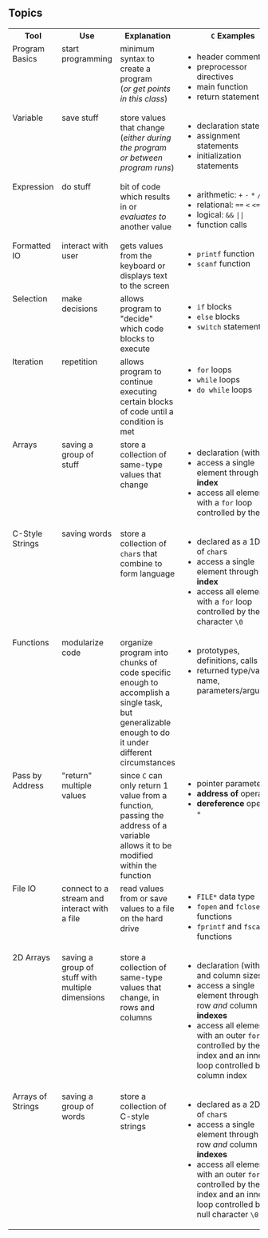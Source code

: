<style>
    table{
        width:100%;
    }
    td{
        vertical-align: top;
    }
    img{
        height: auto;
        max-width: 100%;
    }
</style>

<h2>Topics</h2>
<table>
    <tr>
        <th>Tool</th>
        <th>Use</th>
        <th style="width:40%">Explanation</th>
        <th style="width:35%"><code>C</code> Examples</th>
    </tr>
    <tr>
        <td>Program Basics</td>
        <td>start programming</td>
        <td>minimum syntax to create a program<br>(<em>or get points in this class</em>)</td>
        <td><ul>
          <li>header comments</li>
          <li>preprocessor directives</li>
          <li>main function</li>
          <li>return statement</li>
        </ul></td>
    </tr>
    <tr>
        <td>Variable</td>
        <td>save stuff</td>
        <td>store values that change<br>(<em>either during the program or between program runs</em>)</td>
        <td><ul>
          <li>declaration statements</li>
          <li>assignment statements</li>
          <li>initialization statements</li>
        </ul></td>
    </tr>
    <tr>
        <td>Expression</td>
        <td>do stuff</td>
        <td>bit of code which results in or <em>evaluates to</em> another value</td>
        <td><ul>
          <li>arithmetic: <code>+</code> <code>-</code> <code>*</code> <code>/</code> <code>%</code></li>
          <li>relational: <code>==</code> <code><</code> <code><=</code> <code>></code> <code>>=</code></li>
          <li>logical: <code>&&</code> <code>||</code></li>
          <li>function calls</li>
        </ul></td>
    </tr>
    <tr>
        <td>Formatted IO</td>
        <td>interact with user</td>
        <td>gets values from the keyboard or displays text to the screen</td>
        <td><ul>
          <li><code>printf</code> function</li>
          <li><code>scanf</code> function</li>
        </ul></td>
    </tr>
    <tr>
        <td>Selection</td>
        <td>make decisions</td>
        <td>allows program to "decide" which code blocks to execute</td>
        <td><ul>
          <li><code>if</code> blocks</li>
          <li><code>else</code> blocks</li>
          <li><code>switch</code> statements</li>
        </ul></td>
    </tr>
    <tr>
        <td>Iteration</td>
        <td>repetition</td>
        <td>allows program to continue executing certain blocks of code until a condition is met</td>
        <td><ul>
          <li><code>for</code> loops</li>
          <li><code>while</code> loops</li>
          <li><code>do while</code> loops</li>
        </ul></td>
    </tr>
    <tr>
        <td>Arrays</td>
        <td>saving a group of stuff</td>
        <td>store a collection of same-type values that change</td>
        <td><ul>
          <li>declaration (with size)</li>
          <li>access a single element through the <strong>index</strong></li>
          <li>access all elements with a <code>for</code> loop controlled by the index</li>
        </ul></td>
    </tr>
    <tr>
        <td>C-Style Strings</td>
        <td>saving words</td>
        <td>store a collection of <code>char</code>s that combine to form language</td>
        <td><ul>
          <li>declared as a 1D array of <code>char</code>s</li>
          <li>access a single element through the <strong>index</strong></li>
          <li>access all elements with a <code>for</code> loop controlled by the null character <code>\0</code></li>
        </ul></td>
    </tr>
    <tr>
        <td>Functions</td>
        <td>modularize code</td>
        <td>organize program into chunks of code specific enough to accomplish a single task, but generalizable enough to do it under different circumstances</td>
        <td><ul>
          <li>prototypes, definitions, calls</li>
          <li>returned type/value, name, parameters/arguments</li>
        </ul></td>
    </tr>
    <tr>
        <td>Pass by Address</td>
        <td>"return" multiple values</td>
        <td>since <code>C</code> can only return 1 value from a function, passing the address of a variable allows it to be modified within the function</td>
        <td><ul>
          <li>pointer parameters</li>
          <li><strong>address of</strong> operator <code>&</code></li>
          <li><strong>dereference</strong> operator <code>*</code></li>
        </ul></td>
    </tr>
    <tr>
        <td>File IO</td>
        <td>connect to a stream and interact with a file</td>
        <td>read values from or save values to a file on the hard drive</td>
        <td><ul>
          <li><code>FILE*</code> data type</li>
          <li><code>fopen</code> and <code>fclose</code> functions</li>
          <li><code>fprintf</code> and <code>fscanf</code> functions</li>
        </ul></td>
    </tr>
    <tr>
        <td>2D Arrays</td>
        <td>saving a group of stuff with multiple dimensions</td>
        <td>store a collection of same-type values that change, in rows and columns</td>
        <td><ul>
          <li>declaration (with row and column sizes)</li>
          <li>access a single element through the row <em>and</em> column <strong>indexes</strong></li>
          <li>access all elements with an outer <code>for</code> loop controlled by the row index and an inner <code>for</code> loop controlled by the column index</li>
        </ul></td>
    </tr>
    <tr>
        <td>Arrays of Strings</td>
        <td>saving a group of words</td>
        <td>store a collection of C-style strings</td>
        <td><ul>
          <li>declared as a 2D array of <code>char</code>s</li>
          <li>access a single element through the row <em>and</em> column <strong>indexes</strong></li>
          <li>access all elements with an outer <code>for</code> loop controlled by the row index and an inner <code>for</code> loop controlled by the null character <code>\0</code></li>
        </ul></td>
    </tr>
</table>
